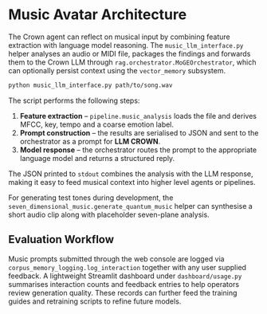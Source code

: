 # Music Avatar Architecture

The Crown agent can reflect on musical input by combining feature extraction
with language model reasoning.  The `music_llm_interface.py` helper analyses an
audio or MIDI file, packages the findings and forwards them to the Crown LLM
through `rag.orchestrator.MoGEOrchestrator`, which can optionally persist
context using the `vector_memory` subsystem.

```bash
python music_llm_interface.py path/to/song.wav
```

The script performs the following steps:

1. **Feature extraction** – `pipeline.music_analysis` loads the file and derives
   MFCC, key, tempo and a coarse emotion label.
2. **Prompt construction** – the results are serialised to JSON and sent to the
   orchestrator as a prompt for **LLM CROWN**.
3. **Model response** – the orchestrator routes the prompt to the appropriate
   language model and returns a structured reply.

The JSON printed to `stdout` combines the analysis with the LLM response, making
it easy to feed musical context into higher level agents or pipelines.

For generating test tones during development, the
`seven_dimensional_music.generate_quantum_music` helper can synthesise a short
audio clip along with placeholder seven-plane analysis.

## Evaluation Workflow

Music prompts submitted through the web console are logged via
`corpus_memory_logging.log_interaction` together with any user supplied
feedback. A lightweight Streamlit dashboard under `dashboard/usage.py` summarises
interaction counts and feedback entries to help operators review generation
quality. These records can further feed the training guides and retraining
scripts to refine future models.

